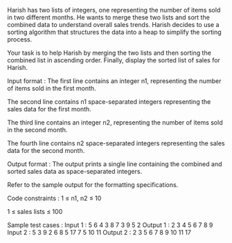 Harish has two lists of integers, one representing the number of items sold in two different months. He wants to merge these two lists and sort the combined data to understand overall sales trends. Harish decides to use a sorting algorithm that structures the data into a heap to simplify the sorting process.



Your task is to help Harish by merging the two lists and then sorting the combined list in ascending order. Finally, display the sorted list of sales for Harish.

Input format :
The first line contains an integer n1, representing the number of items sold in the first month.

The second line contains n1 space-separated integers representing the sales data for the first month.

The third line contains an integer n2, representing the number of items sold in the second month.

The fourth line contains n2 space-separated integers representing the sales data for the second month.

Output format :
The output prints a single line containing the combined and sorted sales data as space-separated integers.



Refer to the sample output for the formatting specifications.

Code constraints :
1 ≤ n1, n2 ≤ 10

1 ≤ sales lists ≤ 100

Sample test cases :
Input 1 :
5
6 4 3 8 7
3
9 5 2
Output 1 :
2 3 4 5 6 7 8 9 
Input 2 :
5
3 9 2 6 8
5
17 7 5 10 11
Output 2 :
2 3 5 6 7 8 9 10 11 17 
